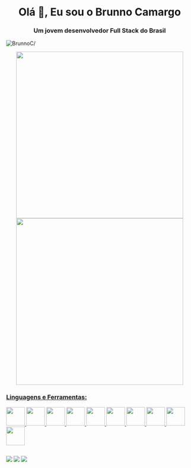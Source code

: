 <link rel="stylesheet" href="https://cdn.jsdelivr.net/gh/devicons/devicon@v2.15.1/devicon.min.css">

<h1 align="center">Olá 👋, Eu sou o Brunno Camargo</h1>

<h3 align="center">Um jovem desenvolvedor Full Stack do Brasil</h3>
<p align="left"> <img src=https://komarev.com/ghpvc/?username=BrunnoC alt=BrunnoC/> </p>

<div align="center">
  <a href="https://github.com/BrunnoC">
  <img width="450em" src="https://github-readme-stats.vercel.app/api?username=BrunnoC&show_icons=true"/>
  <img width="450em"  margin-left="2em" src="https://github-readme-stats.vercel.app/api/top-langs/?username=BrunnoC&layout=compact"/>
</div>

<h3 align="left">Linguagens e Ferramentas:</h3>
<p align="left">
  <img height="50" width="50" src="https://cdn.jsdelivr.net/gh/devicons/devicon/icons/csharp/csharp-original.svg" />
  <img height="50" width="50" src="https://cdn.jsdelivr.net/gh/devicons/devicon/icons/dot-net/dot-net-plain-wordmark.svg" />     
  <img height="50" width="50" src="https://cdn.jsdelivr.net/gh/devicons/devicon/icons/vuejs/vuejs-original.svg" />
  <img height="50" width="50" src="https://cdn.jsdelivr.net/gh/devicons/devicon/icons/typescript/typescript-original.svg" />
  <img height="50" width="50" src="https://cdn.jsdelivr.net/gh/devicons/devicon/icons/javascript/javascript-original.svg" />
  <img height="50" width="50" src="https://cdn.jsdelivr.net/gh/devicons/devicon/icons/bootstrap/bootstrap-original.svg" />
  <img height="50" width="50" src="https://cdn.jsdelivr.net/gh/devicons/devicon/icons/html5/html5-original-wordmark.svg" />
  <img height="50" width="50" src="https://cdn.jsdelivr.net/gh/devicons/devicon/icons/css3/css3-original-wordmark.svg" />
  <img height="50" width="50" src="https://cdn.jsdelivr.net/gh/devicons/devicon/icons/vscode/vscode-original.svg" />
  <img height="50" width="50" src="https://cdn.jsdelivr.net/gh/devicons/devicon/icons/visualstudio/visualstudio-plain.svg" />
          
          
</p>
  
  ##
<div align="start"> 
  <a href="https://www.instagram.com/_brunnocamargo/" target="_blank"><img src="https://img.shields.io/badge/-Instagram-%23E4405F?style=for-the-badge&logo=instagram&logoColor=white" target="_blank"></a>
  <a href = "mailto:brunnocamargo2211@gmail.com"><img src="https://img.shields.io/badge/-Gmail-%23333?style=for-the-badge&logo=gmail&logoColor=white" target="_blank"></a>
  <a href="https://www.linkedin.com/in/brunno-camargo/" target="_blank"><img src="https://img.shields.io/badge/-LinkedIn-%230077B5?style=for-the-badge&logo=linkedin&logoColor=white" target="_blank"></a> 
</div>
